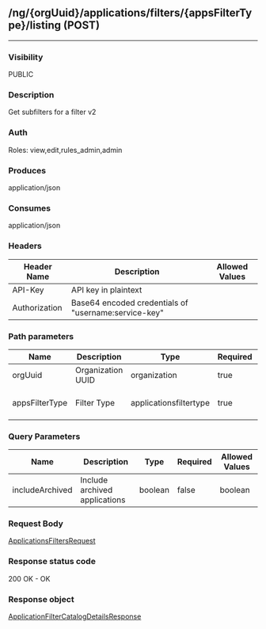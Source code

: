 ## /ng/{orgUuid}/applications/filters/{appsFilterType}/listing (POST)
---
### Visibility
PUBLIC
### Description
Get subfilters for a filter v2
### Auth
Roles: view,edit,rules_admin,admin
### Produces
application/json
### Consumes
application/json
### Headers
| Header Name | Description | Allowed Values |
| ----------- | ----------- | ----------- |
| API-Key | API key in plaintext |  |
| Authorization | Base64 encoded credentials of &quot;username:service-key&quot; |  |
### Path parameters
| Name | Description | Type | Required | Allowed Values |
| ----------- | ----------- | ----------- | ----------- | ----------- |
| orgUuid | Organization UUID | organization | true | String |
| appsFilterType | Filter Type | applicationsfiltertype | true | tags,technologies,servers,languages,open-vuln-severity,server-environments,app-importance,scores |
### Query Parameters
| Name | Description | Type | Required | Allowed Values |
| ----------- | ----------- | ----------- | ----------- | ----------- |
| includeArchived | Include archived applications | boolean | false | boolean |
### Request Body
[ApplicationsFiltersRequest](<../../objects/ApplicationsFiltersRequest.md>)
### Response status code
200 OK - OK
### Response object
[ApplicationFilterCatalogDetailsResponse](<../../objects/ApplicationFilterCatalogDetailsResponse.md>)
